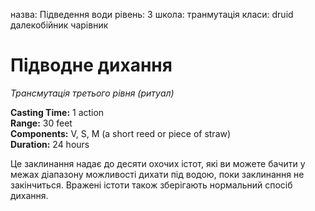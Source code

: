 назва: Підведення води рівень: 3 школа: транмутація класи: druid далекобійник чарівник

# Підводне дихання
_Трансмутація третього рівня (ритуал)_

**Casting Time:** 1 action    
**Range:** 30 feet    
**Components:** V, S, M (a short reed or piece of straw)    
**Duration:** 24 hours

Це заклинання надає до десяти охочих істот, які ви можете бачити у межах діапазону можливості дихати під водою, поки заклинання не закінчиться. Вражені істоти також зберігають нормальний спосіб дихання. 
